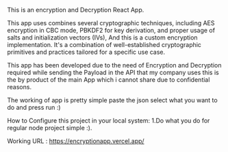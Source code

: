 This is an encryption and Decryption React App. 

This app uses combines several cryptographic techniques, including AES encryption in CBC mode, PBKDF2 for key derivation, and proper usage of salts and initialization vectors (IVs), And this is a custom encryption implementation. It's a combination of well-established cryptographic primitives and practices tailored for a specific use case.

This app has been developed due to the need of Encryption and Decryption required while sending the Payload in the API that my company uses this is the by product of the main App which i cannot share due to confidential reasons.

The working of app is pretty simple paste the json select what you want to do and press run :)

How to Configure this project in your local system:
1.Do what you do for regular node project simple :).



Working URL : https://encryptionapp.vercel.app/

